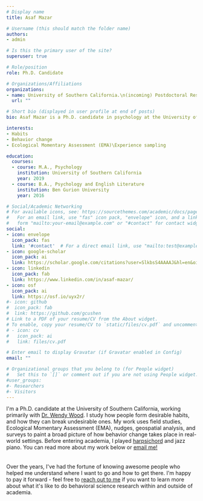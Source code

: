 ```yaml
---
# Display name
title: Asaf Mazar

# Username (this should match the folder name)
authors:
- admin

# Is this the primary user of the site?
superuser: true

# Role/position
role: Ph.D. Candidate

# Organizations/Affiliations
organizations:
- name: University of Southern California.\n(incoming) Postdoctoral Researcher\nWharton School of Business\nUniversity of Pennsylvania
  url: ""

# Short bio (displayed in user profile at end of posts)
bio: Asaf Mazar is a Ph.D. candidate in psychology at the University of Southern California. His research interests involve how people form desirable habits, and how they can disrupt undesirable ones.

interests:
- Habits
- Behavior change
- Ecological Momentary Assessment (EMA)\Experience sampling

education:
  courses:
  - course: M.A., Psychology
    institution: University of Southern California
    year: 2019
  - course: B.A., Psychology and English Literature
    institution: Ben Gurion University
    year: 2016

# Social/Academic Networking
# For available icons, see: https://sourcethemes.com/academic/docs/page-builder/#icons
#   For an email link, use "fas" icon pack, "envelope" icon, and a link in the
#   form "mailto:your-email@example.com" or "#contact" for contact widget.
social:
- icon: envelope
  icon_pack: fas
  link: '#contact'  # For a direct email link, use "mailto:test@example.org".
- icon: google-scholar
  icon_pack: ai
  link: https://scholar.google.com/citations?user=SlkbsS4AAAAJ&hl=en&oi=ao
- icon: linkedin
  icon_pack: fab
  link: https://www.linkedin.com/in/asaf-mazar/
- icon: osf
  icon_pack: ai
  link: https://osf.io/uyx2r/
#- icon: github
#  icon_pack: fab
#  link: https://github.com/gcushen
# Link to a PDF of your resume/CV from the About widget.
# To enable, copy your resume/CV to `static/files/cv.pdf` and uncomment the lines below.
# - icon: cv
#   icon_pack: ai
#   link: files/cv.pdf

# Enter email to display Gravatar (if Gravatar enabled in Config)
email: ""

# Organizational groups that you belong to (for People widget)
#   Set this to `[]` or comment out if you are not using People widget.
#user_groups:
#- Researchers
#- Visitors
---
```


I'm a Ph.D. candidate at the University of Southern California, working primarily with [Dr. Wendy Wood](https://dornsife.usc.edu/wendy-wood). I study how people form desirable habits, and how they can break undesirable ones. My work uses field studies, Ecological Momentary Assessment (EMA), nudges, geospatial analysis, and surveys to paint a broad picture of how behavior change takes place in real-world settings. Before entering academia, I played [harpsichord](https://en.wikipedia.org/wiki/Harpsichord) and jazz piano. You can read more about my work below or [email me!](#contact)\
\
\
Over the years, I've had the fortune of knowing awesome people who helped me understand where I want to go and how to get there. I'm happy to pay it forward - feel free to [reach out to me](#contact) if you want to learn more about what it's like to do behavioral science research within and outside of academia.
